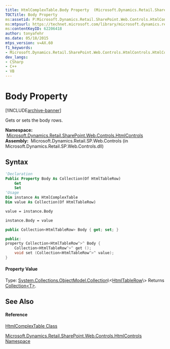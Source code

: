 ```yaml
---
title: HtmlComplexTable.Body Property  (Microsoft.Dynamics.Retail.SharePoint.Web.Controls.HtmlControls)
TOCTitle: Body Property
ms:assetid: P:Microsoft.Dynamics.Retail.SharePoint.Web.Controls.HtmlControls.HtmlComplexTable.Body
ms:mtpsurl: https://technet.microsoft.com/library/microsoft.dynamics.retail.sharepoint.web.controls.htmlcontrols.htmlcomplextable.body(v=AX.60)
ms:contentKeyID: 62206418
author: tonyafehr
ms.date: 05/18/2015
mtps_version: v=AX.60
f1_keywords:
- Microsoft.Dynamics.Retail.SharePoint.Web.Controls.HtmlControls.HtmlComplexTable.Body
dev_langs:
- CSharp
- C++
- VB
---
```


# Body Property


[!INCLUDE[archive-banner](includes/archive-banner.md)]

Gets or sets the body rows.

**Namespace:**  [Microsoft.Dynamics.Retail.SharePoint.Web.Controls.HtmlControls](microsoft-dynamics-retail-sharepoint-web-controls-htmlcontrols-namespace.md)  
**Assembly:**  Microsoft.Dynamics.Retail.SP.Web.Controls (in Microsoft.Dynamics.Retail.SP.Web.Controls.dll)

## Syntax

``` vb
'Declaration
Public Property Body As Collection(Of HtmlTableRow)
    Get
    Set
'Usage
Dim instance As HtmlComplexTable
Dim value As Collection(Of HtmlTableRow)

value = instance.Body

instance.Body = value
```

``` csharp
public Collection<HtmlTableRow> Body { get; set; }
```

``` c++
public:
property Collection<HtmlTableRow^>^ Body {
    Collection<HtmlTableRow^>^ get ();
    void set (Collection<HtmlTableRow^>^ value);
}
```

#### Property Value

Type: [System.Collections.ObjectModel.Collection](https://technet.microsoft.com/library/ms132397\(v=ax.60\))\<[HtmlTableRow](https://technet.microsoft.com/library/3x5s86zd\(v=ax.60\))\>  
Returns [Collection\<T\>](https://technet.microsoft.com/library/ms132397\(v=ax.60\)).  

## See Also

#### Reference

[HtmlComplexTable Class](htmlcomplextable-class-microsoft-dynamics-retail-sharepoint-web-controls-htmlcontrols.md)

[Microsoft.Dynamics.Retail.SharePoint.Web.Controls.HtmlControls Namespace](microsoft-dynamics-retail-sharepoint-web-controls-htmlcontrols-namespace.md)

